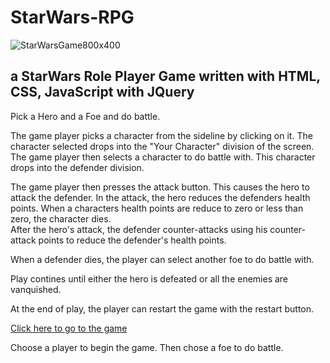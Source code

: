 # StarWars-RPG

![StarWarsGame800x400](https://user-images.githubusercontent.com/18557337/56515371-a1bba700-64ec-11e9-8b71-8962359cdf71.png)

## a StarWars Role Player Game written with HTML, CSS, JavaScript with JQuery

Pick a Hero and a Foe and do battle.

The game player picks a character from the sideline by clicking on it.  The character selected drops into the "Your Character" division of the screen.  
The game player then selects a character to do battle with.  This character drops into the defender division.

The game player then presses the attack button.  This causes the hero to attack the defender.  In the attack, the hero reduces the defenders health points. When a characters health points are reduce to zero or less than zero, the character dies.  
After the hero's attack, the defender counter-attacks using his counter-attack points to reduce the defender's health points.

When a defender dies, the player can select another foe to do battle with.  

Play contines until either the hero is defeated or all the enemies are vanquished.

At the end of play, the player can restart the game with the restart button.  

[Click here to go to the game](https://edfeld.github.io/StarWars-RPG/)

Choose a player to begin the game.  Then chose a foe to do battle.

